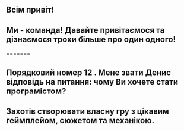 ## Всім привіт!

## Ми - команда! Давайте привітаємося та дізнаємося трохи більше про один одного!
=======
## Порядковий номер 12 . Мене звати Денис відповідь на питання: чому Ви хочете стати програмістом?
## Захотів створювати власну гру з цікавим геймплейом, сюжетом та механікою.
